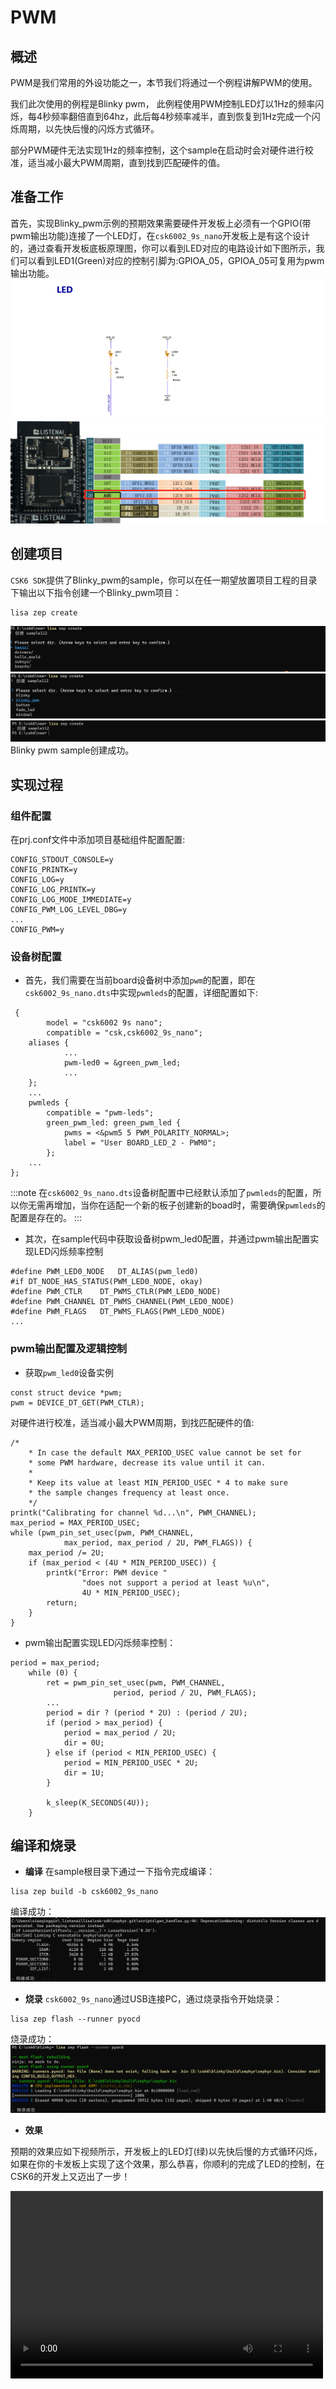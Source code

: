 # PWM

## 概述
PWM是我们常用的外设功能之一，本节我们将通过一个例程讲解PWM的使用。

我们此次使用的例程是Blinky pwm， 此例程使用PWM控制LED灯以1Hz的频率闪烁，每4秒频率翻倍直到64hz，此后每4秒频率减半，直到恢复到1Hz完成一个闪烁周期，以先快后慢的闪烁方式循环。

部分PWM硬件无法实现1Hz的频率控制，这个sample在启动时会对硬件进行校准，适当减小最大PWM周期，直到找到匹配硬件的值。

## 准备工作
首先，实现Blinky_pwm示例的预期效果需要硬件开发板上必须有一个GPIO(带pwm输出功能)连接了一个LED灯，在`csk6002_9s_nano`开发板上是有这个设计的，通过查看开发板底板原理图，你可以看到LED对应的电路设计如下图所示，我们可以看到LED1(Green)对应的控制引脚为:GPIOA_05，GPIOA_05可复用为pwm输出功能。
![](./files/led_pin.png)
![](./files/blinky_pwm.png)

## 创建项目
`CSK6 SDK`提供了Blinky_pwm的sample，你可以在任一期望放置项目工程的目录下输出以下指令创建一个Blinky_pwm项目：
```
lisa zep create
```
![](./files/blinky_pwm01.png)
![](./files/blinky_pwm02.png)
![](./files/blinky_pwm03.png)
Blinky pwm sample创建成功。

## 实现过程
### 组件配置
在prj.conf文件中添加项目基础组件配置配置:
```
CONFIG_STDOUT_CONSOLE=y
CONFIG_PRINTK=y
CONFIG_LOG=y
CONFIG_LOG_PRINTK=y
CONFIG_LOG_MODE_IMMEDIATE=y
CONFIG_PWM_LOG_LEVEL_DBG=y
...
CONFIG_PWM=y
```
### 设备树配置
- 首先，我们需要在当前board设备树中添加`pwm`的配置，即在`csk6002_9s_nano.dts`中实现`pwmleds`的配置，详细配置如下:
```
 {
        model = "csk6002 9s nano";
        compatible = "csk,csk6002_9s_nano";
    aliases {
            ...
            pwm-led0 = &green_pwm_led;
            ...
    };
    ...
    pwmleds {
		compatible = "pwm-leds";
		green_pwm_led: green_pwm_led {
			pwms = <&pwm5 5 PWM_POLARITY_NORMAL>;
			label = "User BOARD_LED_2 - PWM0";
		};
    ...
};
```
:::note
在`csk6002_9s_nano.dts`设备树配置中已经默认添加了`pwmleds`的配置，所以你无需再增加，当你在适配一个新的板子创建新的boad时，需要确保`pwmleds`的配置是存在的。
:::

- 其次，在sample代码中获取设备树pwm_led0配置，并通过pwm输出配置实现LED闪烁频率控制
```
#define PWM_LED0_NODE	DT_ALIAS(pwm_led0)
#if DT_NODE_HAS_STATUS(PWM_LED0_NODE, okay)
#define PWM_CTLR	DT_PWMS_CTLR(PWM_LED0_NODE)
#define PWM_CHANNEL	DT_PWMS_CHANNEL(PWM_LED0_NODE)
#define PWM_FLAGS	DT_PWMS_FLAGS(PWM_LED0_NODE)
...

```
### pwm输出配置及逻辑控制 
- 获取`pwm_led0`设备实例
```
const struct device *pwm;
pwm = DEVICE_DT_GET(PWM_CTLR);
```
对硬件进行校准，适当减小最大PWM周期，到找匹配硬件的值:
```
/*
    * In case the default MAX_PERIOD_USEC value cannot be set for
    * some PWM hardware, decrease its value until it can.
    *
    * Keep its value at least MIN_PERIOD_USEC * 4 to make sure
    * the sample changes frequency at least once.
    */
printk("Calibrating for channel %d...\n", PWM_CHANNEL);
max_period = MAX_PERIOD_USEC;
while (pwm_pin_set_usec(pwm, PWM_CHANNEL,
            max_period, max_period / 2U, PWM_FLAGS)) {
    max_period /= 2U;
    if (max_period < (4U * MIN_PERIOD_USEC)) {
        printk("Error: PWM device "
                "does not support a period at least %u\n",
                4U * MIN_PERIOD_USEC);
        return;
    }
}
```
- pwm输出配置实现LED闪烁频率控制：
```
period = max_period;
	while (0) {
		ret = pwm_pin_set_usec(pwm, PWM_CHANNEL,
				       period, period / 2U, PWM_FLAGS);
        ...
		period = dir ? (period * 2U) : (period / 2U);
		if (period > max_period) {
			period = max_period / 2U;
			dir = 0U;
		} else if (period < MIN_PERIOD_USEC) {
			period = MIN_PERIOD_USEC * 2U;
			dir = 1U;
		}

		k_sleep(K_SECONDS(4U));
	}
```

## 编译和烧录
- **编译**
在sample根目录下通过一下指令完成编译：
```
lisa zep build -b csk6002_9s_nano
```
编译成功：
![](./files/blinky_pwm_build.png)
- **烧录**
`csk6002_9s_nano`通过USB连接PC，通过烧录指令开始烧录：
```
lisa zep flash --runner pyocd
```
烧录成功：
![](./files/flash.png)
- **效果**  

预期的效果应如下视频所示，开发板上的LED灯(绿)以先快后慢的方式循环闪烁，如果在你的卡发板上实现了这个效果，那么恭喜，你顺利的完成了LED的控制，在CSK6的开发上又迈出了一步！

<video src="https://iflyos-external.oss-cn-shanghai.aliyuncs.com/public/lsopen/zephyr/%E6%96%87%E6%A1%A3%E8%A7%86%E9%A2%91%E4%BB%93/blinky_pwm.mp4" controls="controls" width="500" height="300">您的浏览器不支持播放该视频！</video>